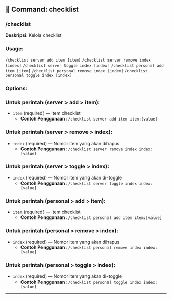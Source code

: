 ## 📁 Command: checklist

### /checklist

**Deskripsi:** Kelola checklist

### Usage:
`/checklist server add item [item]`
`/checklist server remove index [index]`
`/checklist server toggle index [index]`
`/checklist personal add item [item]`
`/checklist personal remove index [index]`
`/checklist personal toggle index [index]`

### Options:
### Untuk perintah (server > add > item):
- `item` (required) — Item checklist
  - **Contoh Penggunaan:** `/checklist server add item item:[value]`
### Untuk perintah (server > remove > index):
- `index` (required) — Nomor item yang akan dihapus
  - **Contoh Penggunaan:** `/checklist server remove index index:[value]`
### Untuk perintah (server > toggle > index):
- `index` (required) — Nomor item yang akan di-toggle
  - **Contoh Penggunaan:** `/checklist server toggle index index:[value]`
### Untuk perintah (personal > add > item):
- `item` (required) — Item checklist
  - **Contoh Penggunaan:** `/checklist personal add item item:[value]`
### Untuk perintah (personal > remove > index):
- `index` (required) — Nomor item yang akan dihapus
  - **Contoh Penggunaan:** `/checklist personal remove index index:[value]`
### Untuk perintah (personal > toggle > index):
- `index` (required) — Nomor item yang akan di-toggle
  - **Contoh Penggunaan:** `/checklist personal toggle index index:[value]`

---

